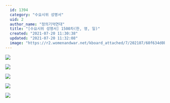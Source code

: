 ```yaml
---
  id: 1394
  category: "수요시위 성명서"
  uid: 2
  author_name: "정의기억연대"
  title: "[수요시위 성명서] 1500차(한, 영, 일)"
  created: "2021-07-20 11:30:38"
  updated: "2021-07-20 11:32:08"
  image: "https://r2.womenandwar.net/kboard_attached/7/202107/60f634d0b416f8370997.jpg"
---
```

![](https://r2.womenandwar.net/kboard_attached/7/202107/60f634d0b416f8370997.jpg)

![](https://r2.womenandwar.net/kboard_attached/7/202107/60f634d0c817a2319382.jpg)

![](https://r2.womenandwar.net/kboard_attached/7/202107/60f634d0cd8eb1309584.jpg)

![](https://r2.womenandwar.net/kboard_attached/7/202107/60f634d0d1d591036539.jpg)

![](https://r2.womenandwar.net/kboard_attached/7/202107/60f634d0d4e8e4309585.png)